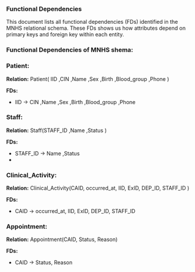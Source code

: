 ### Functional Dependencies 

This document lists all functional dependencies (FDs) identified in the MNHS relational schema.
These FDs shows us how attributes depend on primary keys and foreign key within each entity.

### Functional Dependencies of MNHS shema:

### Patient:

**Relation:** Patient( IID ,CIN ,Name ,Sex ,Birth ,Blood_group ,Phone )

**FDs:**

 - IID &rarr; CIN ,Name ,Sex ,Birth ,Blood_group ,Phone
   
### Staff:

**Relation:** Staff(STAFF_ID ,Name ,Status )

**FDs:**

 - STAFF_ID &rarr; Name ,Status
 - 
### Clinical_Activity:

**Relation:** Clinical_Activity(CAID, occurred_at, IID, ExID, DEP_ID, STAFF_ID )

**FDs:**

 - CAID &rarr; occurred_at, IID, ExID, DEP_ID, STAFF_ID

### Appointment:

**Relation:** Appointment(CAID, Status, Reason)

**FDs:**

 - CAID &rarr; Status, Reason
